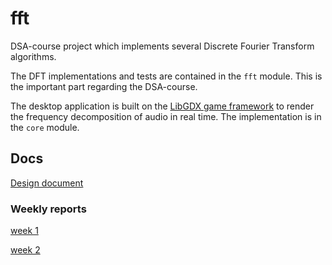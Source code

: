# fft
DSA-course project which implements several Discrete Fourier Transform algorithms. 

The DFT implementations and tests are contained in the `fft` module. This is the important part regarding the DSA-course.

The desktop application is built on the [LibGDX game framework](https://libgdx.com/) to render the frequency decomposition of audio in real time. 
The implementation is in the `core` module.



## Docs

[Design document](https://github.com/Veikkosuhonen/fft/blob/main/docs/design_document.md)

### Weekly reports

[week 1](https://github.com/Veikkosuhonen/fft/blob/main/docs/week1.md)

[week 2](https://github.com/Veikkosuhonen/fft/blob/main/docs/week2.md)
